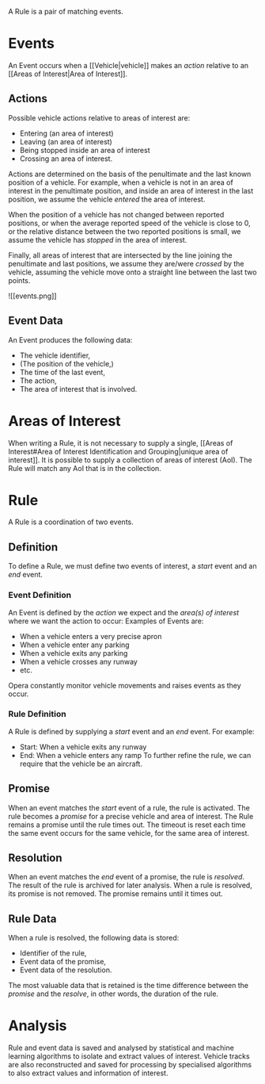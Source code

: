 A Rule is a pair of matching events.

# Events
An Event occurs when a [[Vehicle|vehicle]] makes an *action* relative to an [[Areas of Interest|Area of Interest]].

## Actions
Possible vehicle actions relative to areas of interest are:
- Entering (an area of interest)
- Leaving (an area of interest)
- Being stopped inside an area of interest
- Crossing an area of interest.

Actions are determined on the basis of the penultimate and the last known position of a vehicle. For example, when a vehicle is not in an area of interest in the penultimate position, and inside an area of interest in the last position, we assume the vehicle *entered* the area of interest.

When the position of a vehicle has not changed between reported positions, or when the average reported speed of the vehicle is close to 0, or the relative distance between the two reported positions is small, we assume the vehicle has *stopped* in the area of interest. 

Finally, all areas of interest that are intersected by the line joining the penultimate and last positions, we assume they are/were *crossed* by the vehicle, assuming the vehicle move onto a straight line between the last two points.

![[events.png]]
## Event Data
An Event produces the following data:
- The vehicle identifier,
- (The position of the vehicle,)
- The time of the last event,
- The action,
- The area of interest that is involved.
# Areas of Interest
When writing a Rule, it is not necessary to supply a single, [[Areas of Interest#Area of Interest Identification and Grouping|unique area of interest]]. It is possible to supply a collection of areas of interest (AoI). The Rule will match any AoI that is in the collection.
# Rule

A Rule is a coordination of two events.

## Definition
To define a Rule, we must define two events of interest, a *start* event and an *end* event.

### Event Definition
An Event is defined by the *action* we expect and the *area(s) of interest* where we want the action to occur: Examples of Events are:
- When a vehicle enters a very precise apron
- When a vehicle enter any parking
- When a vehicle exits any parking
- When a vehicle crosses any runway
- etc.

Opera constantly monitor vehicle movements and raises events as they occur.

### Rule Definition
A Rule is defined by supplying a *start* event and an *end* event. For example:
- Start: When a vehicle exits any runway
- End: When a vehicle enters any ramp
To further refine the rule, we can require that the vehicle be an aircraft.
## Promise
When an event matches the *start* event of a rule, the rule is activated. The rule becomes a *promise* for a precise vehicle and area of interest.
The Rule remains a promise until the rule times out. The timeout is reset each time the same event occurs for the same vehicle, for the same area of interest.

## Resolution
When an event matches the *end* event of a promise, the rule is *resolved*. The result of the rule is archived for later analysis.
When a rule is resolved, its promise is not removed. The promise remains until it times out.

## Rule Data
When a rule is resolved, the following data is stored:
- Identifier of the rule,
- Event data of the promise,
- Event data of the resolution.

The most valuable data that is retained is the time difference between the *promise* and the *resolve*, in other words, the duration of the rule.

# Analysis

Rule and event data is saved and analysed by statistical and machine learning algorithms to isolate and extract values of interest.
Vehicle tracks are also reconstructed and saved for processing by specialised algorithms to also extract values and information of interest.
